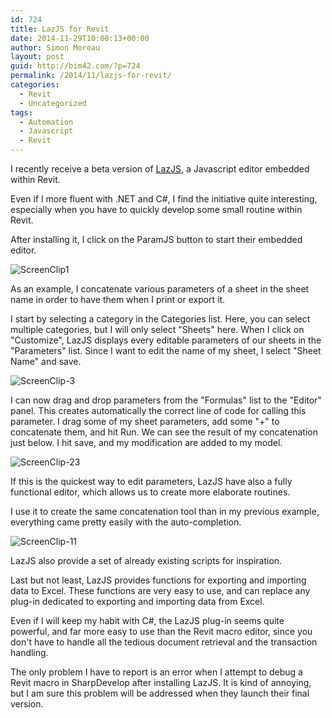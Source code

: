 ```yaml
---
id: 724
title: LazJS for Revit
date: 2014-11-29T10:00:13+00:00
author: Simon Moreau
layout: post
guid: http://bim42.com/?p=724
permalink: /2014/11/lazjs-for-revit/
categories:
  - Revit
  - Uncategorized
tags:
  - Automation
  - Javascript
  - Revit
---
```

I recently receive a beta version of [LazJS](http://www.lazjs.com/ "LazJS"), a Javascript editor embedded within Revit.

Even if I more fluent with .NET and C#, I find the initiative quite interesting, especially when you have to quickly develop some small routine within Revit.

After installing it, I click on the ParamJS button to start their embedded editor.

![ScreenClip1](http://bim42.com/wp-content/uploads/2014/11/ScreenClip1.png)

As an example, I concatenate various parameters of a sheet in the sheet name in order to have them when I print or export it.

I start by selecting a category in the Categories list. Here, you can select multiple categories, but I will only select "Sheets" here. When I click on "Customize", LazJS displays every editable parameters of our sheets in the "Parameters" list. Since I want to edit the name of my sheet, I select "Sheet Name" and save.

![ScreenClip-3](http://bim42.com/wp-content/uploads/2014/11/ScreenClip-3.png)

I can now drag and drop parameters from the "Formulas" list to the "Editor" panel. This creates automatically the correct line of code for calling this parameter. I drag some of my sheet parameters, add some "+" to concatenate them, and hit Run. We can see the result of my concatenation just below. I hit save, and my modification are added to my model.

![ScreenClip-23](http://bim42.com/wp-content/uploads/2014/11/ScreenClip-23.png)

If this is the quickest way to edit parameters, LazJS have also a fully functional editor, which allows us to create more elaborate routines.

I use it to create the same concatenation tool than in my previous example, everything came pretty easily with the auto-completion.

![ScreenClip-11](http://bim42.com/wp-content/uploads/2014/11/ScreenClip-11.png)

LazJS also provide a set of already existing scripts for inspiration.

Last but not least, LazJS provides functions for exporting and importing data to Excel. These functions are very easy to use, and can replace any plug-in dedicated to exporting and importing data from Excel.

Even if I will keep my habit with C#, the LazJS plug-in seems quite powerful, and far more easy to use than the Revit macro editor, since you don't have to handle all the tedious document retrieval and the transaction handling.

The only problem I have to report is an error when I attempt to debug a Revit macro in SharpDevelop after installing LazJS. It is kind of annoying, but I am sure this problem will be addressed when they launch their final version.